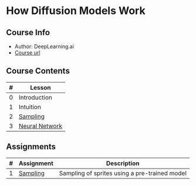 # How Diffusion Models Work

## Course Info

- Author: DeepLearning.ai
- [Course url](https://learn.deeplearning.ai/courses/diffusion-models)

## Course Contents

|#|Lesson    |
|-|----------|
|0|Introduction|
|1|Intuition|
|2|[Sampling](./notes/Lesson_2.md)|
|3|[Neural Network](./notes/Lesson_3.md)|

## Assignments

|#|Assignment|Description|
|-|----------|-----------|
|1|[Sampling](./notes/Lesson_2.md#notebook)|Sampling of sprites using a pre-trained model|
